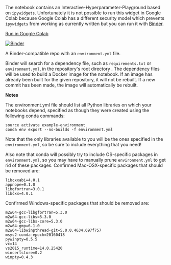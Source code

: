 
The notebook contains an Interactive-Hyperparameter-Playground based on `ipywidgets`. 
Unfortunately it is not possible to run this widget in Google Colab because  Google Colab has a different security model 
which prevents `ipywidgets` from working as currently written but you can run it with [Binder](https://mybinder.org/).

[Run in Google Colab](https://colab.research.google.com/github/kaibrach/machine-learning/blob/master/gaussian-processes/gaussian_processes.ipynb)

[![Binder](https://mybinder.org/badge_logo.svg)](https://mybinder.org/v2/gh/kaibrach/machine-learning/master?urlpath=https%3A%2F%2Fgithub.com%2Fkaibrach%2Fmachine-learning%2Fblob%2Fmaster%2Fgaussian-processes%2Fgaussian_processes.ipynb)


A Binder-compatible repo with an `environment.yml` file.

Binder will search for a dependency file, such as `requirements.txt` or `environment.yml`, 
in the repository's root directory . 
The dependency files will be used to build a Docker image for the notebook. 
If an image has already been built for the given repository, it will not be rebuilt. If a new commit has been made, the image will automatically be rebuilt. 

**Notes**

The environment.yml file should list all Python libraries on which your notebooks depend, specified as though they were created using the following conda commands:

    source activate example-environment
    conda env export --no-builds -f environment.yml

Note that the only libraries available to you will be the ones specified in the `environment.yml`, so be sure to include everything that you need!

Also note that conda will possibly try to include OS-specific packages in `environment.yml`, so you may have to manually prune `environment.yml` to get rid of these packages. 
Confirmed Mac-OSX-specific packages that should be removed are:

    libcxxabi=4.0.1
    appnope=0.1.0
    libgfortran=3.0.1
    libcxx=4.0.1

Confirmed Windows-specific packages that should be removed are:

    m2w64-gcc-libgfortran=5.3.0
    m2w64-gcc-libs=5.3.0
    m2w64-gcc-libs-core=5.3.0
    m2w64-gmp=6.1.0
    m2w64-libwinpthread-git=5.0.0.4634.697f757
    msys2-conda-epoch=20160418
    pywinpty=0.5.5
    vc=14
    vs2015_runtime=14.0.25420
    wincertstore=0.2
    winpty=0.4.3
